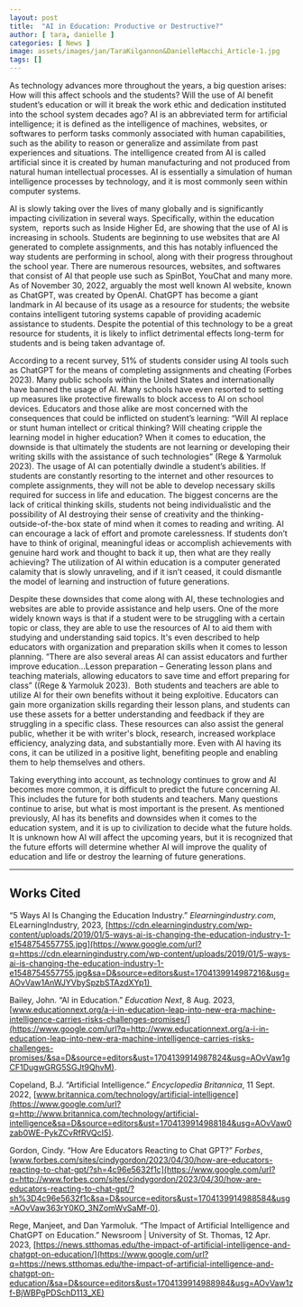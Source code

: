 ```yaml
---
layout: post
title:  "AI in Education: Productive or Destructive?"
author: [ tara, danielle ]
categories: [ News ]
image: assets/images/jan/TaraKilgannon&DanielleMacchi_Article-1.jpg
tags: []
---
```


As technology advances more throughout the years, a big question arises: How will this affect schools and the students? Will the use of AI benefit student’s education or will it break the work ethic and dedication instituted into the school system decades ago? AI is an abbreviated term for artificial intelligence; it is defined as the intelligence of machines, websites, or softwares to perform tasks commonly associated with human capabilities, such as the ability to reason or generalize and assimilate from past experiences and situations. The intelligence created from AI is called artificial since it is created by human manufacturing and not produced from natural human intellectual processes. AI is essentially a simulation of human intelligence processes by technology, and it is most commonly seen within computer systems. 

AI is slowly taking over the lives of many globally and is significantly impacting civilization in several ways. Specifically, within the education system,  reports such as Inside Higher Ed, are showing that the use of AI is increasing in schools. Students are beginning to use websites that are AI generated to complete assignments, and this has notably influenced the way students are performing in school, along with their progress throughout the school year. There are numerous resources, websites, and softwares that consist of AI that people use such as SpinBot, YouChat and many more. As of November 30, 2022, arguably the most well known AI website, known as ChatGPT, was created by OpenAI. ChatGPT has become a giant landmark in AI because of its usage as a resource for students; the website contains intelligent tutoring systems capable of providing academic assistance to students. Despite the potential of this technology to be a great resource for students, it is likely to inflict detrimental effects long-term for students and is being taken advantage of. 

According to a recent survey, 51% of students consider using AI tools such as ChatGPT for the means of completing assignments and cheating (Forbes 2023). Many public schools within the United States and internationally have banned the usage of AI. Many schools have even resorted to setting up measures like protective firewalls to block access to AI on school devices. Educators and those alike are most concerned with the consequences that could be inflicted on student’s learning: “Will AI replace or stunt human intellect or critical thinking? Will cheating cripple the learning model in higher education? When it comes to education, the downside is that ultimately the students are not learning or developing their writing skills with the assistance of such technologies” (Rege & Yarmoluk 2023). The usage of AI can potentially dwindle a student’s abilities. If students are constantly resorting to the internet and other resources to complete assignments, they will not be able to develop necessary skills required for success in life and education. The biggest concerns are the lack of critical thinking skills, students not being individualistic and the possibility of AI destroying their sense of creativity and the thinking-outside-of-the-box state of mind when it comes to reading and writing. AI can encourage a lack of effort and promote carelessness. If students don’t have to think of original, meaningful ideas or accomplish achievements with genuine hard work and thought to back it up, then what are they really achieving? The utilization of AI within education is a computer generated calamity that is slowly unraveling, and if it isn’t ceased, it could dismantle the model of learning and instruction of future generations. 

Despite these downsides that come along with AI, these technologies and websites are able to provide assistance and help users. One of the more widely known ways is that if a student were to be struggling with a certain topic or class, they are able to use the resources of AI to aid them with studying and understanding said topics. It's even described to help educators with organization and preparation skills when it comes to lesson planning. “There are also several areas AI can assist educators and further improve education…Lesson preparation – Generating lesson plans and teaching materials, allowing educators to save time and effort preparing for class” ((Rege & Yarmoluk 2023).  Both students and teachers are able to utilize AI for their own benefits without it being exploitive. Educators can gain more organization skills regarding their lesson plans, and students can use these assets for a better understanding and feedback if they are struggling in a specific class. These resources can also assist the general public, whether it be with writer's block, research, increased workplace efficiency, analyzing data, and substantially more. Even with AI having its cons, it can be utilized in a positive light, benefiting people and enabling them to help themselves and others.  

Taking everything into account, as technology continues to grow and AI becomes more common, it is difficult to predict the future concerning AI. This includes the future for both students and teachers. Many questions continue to arise, but what is most important is the present. As mentioned previously, AI has its benefits and downsides when it comes to the education system, and it is up to civilization to decide what the future holds. It is unknown how AI will affect the upcoming years, but it is recognized that the future efforts will determine whether AI will improve the quality of education and life or destroy the learning of future generations. 

---

## Works Cited

“5 Ways AI Is Changing the Education Industry.” *Elearningindustry.com*, ELearningIndustry, 2023, [https://cdn.elearningindustry.com/wp-content/uploads/2019/01/5-ways-ai-is-changing-the-education-industry-1-e1548754557755.jpg](https://www.google.com/url?q=https://cdn.elearningindustry.com/wp-content/uploads/2019/01/5-ways-ai-is-changing-the-education-industry-1-e1548754557755.jpg&sa=D&source=editors&ust=1704139914987216&usg=AOvVaw1AnWJYVbySpzbSTAzdXYp1)  

Bailey, John. “AI in Education.” *Education Next*, 8 Aug. 2023, [www.educationnext.org/a-i-in-education-leap-into-new-era-machine-intelligence-carries-risks-challenges-promises/](https://www.google.com/url?q=http://www.educationnext.org/a-i-in-education-leap-into-new-era-machine-intelligence-carries-risks-challenges-promises/&sa=D&source=editors&ust=1704139914987824&usg=AOvVaw1gCF1DugwGRG5SGJt9QhvM). 

Copeland, B.J. “Artificial Intelligence.” *Encyclopedia Britannica*, 11 Sept. 2022, [www.britannica.com/technology/artificial-intelligence](https://www.google.com/url?q=http://www.britannica.com/technology/artificial-intelligence&sa=D&source=editors&ust=1704139914988184&usg=AOvVaw0zab0WE-PykZCvRfRVQcI5). 

Gordon, Cindy. “How Are Educators Reacting to Chat GPT?” *Forbes*, [www.forbes.com/sites/cindygordon/2023/04/30/how-are-educators-reacting-to-chat-gpt/?sh=4c96e5632f1c](https://www.google.com/url?q=http://www.forbes.com/sites/cindygordon/2023/04/30/how-are-educators-reacting-to-chat-gpt/?sh%3D4c96e5632f1c&sa=D&source=editors&ust=1704139914988584&usg=AOvVaw363rY0KO_3NZomWvSaMf-0). 

Rege, Manjeet, and Dan Yarmoluk. “The Impact of Artificial Intelligence and ChatGPT on Education.” Newsroom | University of St. Thomas, 12 Apr. 2023, [https://news.stthomas.edu/the-impact-of-artificial-intelligence-and-chatgpt-on-education/](https://www.google.com/url?q=https://news.stthomas.edu/the-impact-of-artificial-intelligence-and-chatgpt-on-education/&sa=D&source=editors&ust=1704139914988984&usg=AOvVaw1zf-BjWBPgPDSchD113_XE)

